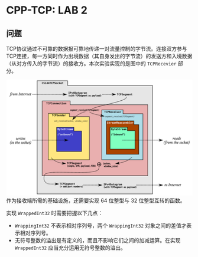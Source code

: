 # CPP-TCP: LAB 2

## 问题

TCP协议通过不可靠的数据报可靠地传递一对流量控制的字节流。连接双方参与TCP连接，每一方同时作为出境数据（其自身发出的字节流）的发送方和入境数据（从对方传入的字节流）的接收方。本次实验实现的是图中的 `TCPRecevier` 部分。

![1](img/1-1677402935038.png)作为接收端所需的基础设施，还需要实现 64 位整型与 32 位整型互转的函数。

 实现 `WrappedInt32` 时需要把握以下几点：

* `WrappingInt32` 不表示相对序列号，两个 `WrappingInt32` 对象之间的差值才表示相对序列号。
* 无符号整数的溢出是有定义的，而且不影响它们之间的加减运算。在实现 `WrappedInt32` 应当充分运用无符号整数的溢出。